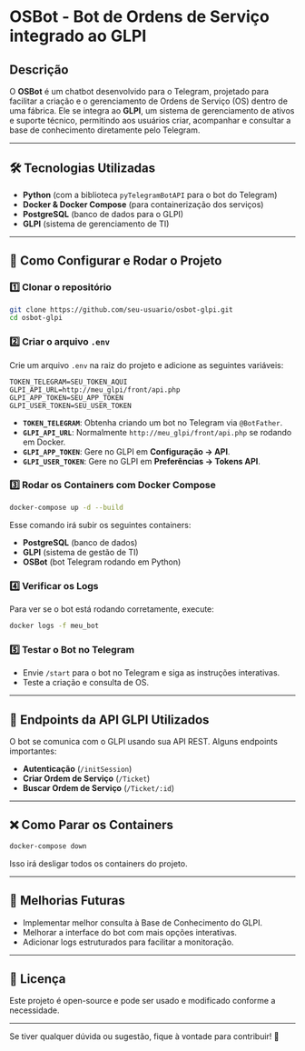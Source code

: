 # OSBot - Bot de Ordens de Serviço integrado ao GLPI

## Descrição
O **OSBot** é um chatbot desenvolvido para o Telegram, projetado para facilitar a criação e o gerenciamento de Ordens de Serviço (OS) dentro de uma fábrica. Ele se integra ao **GLPI**, um sistema de gerenciamento de ativos e suporte técnico, permitindo aos usuários criar, acompanhar e consultar a base de conhecimento diretamente pelo Telegram.

---

## 🛠 Tecnologias Utilizadas
- **Python** (com a biblioteca `pyTelegramBotAPI` para o bot do Telegram)
- **Docker & Docker Compose** (para containerização dos serviços)
- **PostgreSQL** (banco de dados para o GLPI)
- **GLPI** (sistema de gerenciamento de TI)

---

## 🚀 Como Configurar e Rodar o Projeto

### 1️⃣ Clonar o repositório
```sh
git clone https://github.com/seu-usuario/osbot-glpi.git
cd osbot-glpi
```

### 2️⃣ Criar o arquivo `.env`
Crie um arquivo `.env` na raiz do projeto e adicione as seguintes variáveis:
```env
TOKEN_TELEGRAM=SEU_TOKEN_AQUI
GLPI_API_URL=http://meu_glpi/front/api.php
GLPI_APP_TOKEN=SEU_APP_TOKEN
GLPI_USER_TOKEN=SEU_USER_TOKEN
```
- **`TOKEN_TELEGRAM`**: Obtenha criando um bot no Telegram via `@BotFather`.
- **`GLPI_API_URL`**: Normalmente `http://meu_glpi/front/api.php` se rodando em Docker.
- **`GLPI_APP_TOKEN`**: Gere no GLPI em **Configuração → API**.
- **`GLPI_USER_TOKEN`**: Gere no GLPI em **Preferências → Tokens API**.

### 3️⃣ Rodar os Containers com Docker Compose
```sh
docker-compose up -d --build
```
Esse comando irá subir os seguintes containers:
- **PostgreSQL** (banco de dados)
- **GLPI** (sistema de gestão de TI)
- **OSBot** (bot Telegram rodando em Python)

### 4️⃣ Verificar os Logs
Para ver se o bot está rodando corretamente, execute:
```sh
docker logs -f meu_bot
```

### 5️⃣ Testar o Bot no Telegram
- Envie `/start` para o bot no Telegram e siga as instruções interativas.
- Teste a criação e consulta de OS.

---

## 📌 Endpoints da API GLPI Utilizados
O bot se comunica com o GLPI usando sua API REST. Alguns endpoints importantes:
- **Autenticação** (`/initSession`)
- **Criar Ordem de Serviço** (`/Ticket`)
- **Buscar Ordem de Serviço** (`/Ticket/:id`)

---

## ❌ Como Parar os Containers
```sh
docker-compose down
```
Isso irá desligar todos os containers do projeto.

---

## 📖 Melhorias Futuras
- Implementar melhor consulta à Base de Conhecimento do GLPI.
- Melhorar a interface do bot com mais opções interativas.
- Adicionar logs estruturados para facilitar a monitoração.

---

## 📝 Licença
Este projeto é open-source e pode ser usado e modificado conforme a necessidade.

---

Se tiver qualquer dúvida ou sugestão, fique à vontade para contribuir! 🚀